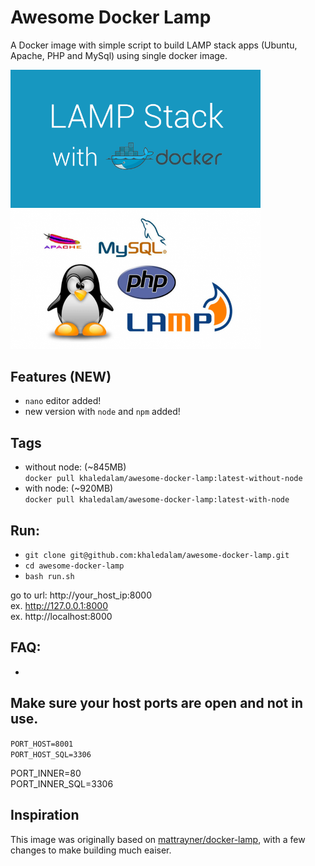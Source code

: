 # Awesome Docker Lamp
A Docker image with simple script to build LAMP stack apps (Ubuntu, Apache, PHP and MySql) using single docker image.

<img src="others/2.png" width="400"><img src="others/1.png" width="400">

## Features (NEW)
- `nano` editor added!
- new version with `node` and `npm` added!


## Tags
- without node: (~845MB)<br>`docker pull khaledalam/awesome-docker-lamp:latest-without-node`
- with node: (~920MB)<br>`docker pull khaledalam/awesome-docker-lamp:latest-with-node`


## Run:
- `git clone git@github.com:khaledalam/awesome-docker-lamp.git`
- `cd awesome-docker-lamp`
- `bash run.sh`

go to url: http://your_host_ip:8000 <br>
ex. http://127.0.0.1:8000 <br>
ex. http://localhost:8000 <br>

## FAQ:
- 


## Make sure your host ports are open and not in use.
`PORT_HOST=8001` <br>
`PORT_HOST_SQL=3306`


PORT_INNER=80 <br>
PORT_INNER_SQL=3306


## Inspiration
This image was originally based on [mattrayner/docker-lamp](https://github.com/mattrayner/docker-lamp), with a few changes to make building much eaiser.
